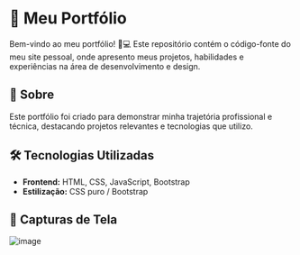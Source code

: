 # 🚀 Meu Portfólio  

Bem-vindo ao meu portfólio! 🎨💻 Este repositório contém o código-fonte do meu site pessoal, onde apresento meus projetos, habilidades e experiências na área de desenvolvimento e design.  

## 📌 Sobre  
Este portfólio foi criado para demonstrar minha trajetória profissional e técnica, destacando projetos relevantes e tecnologias que utilizo.  

## 🛠️ Tecnologias Utilizadas  
- **Frontend:** HTML, CSS, JavaScript, Bootstrap
- **Estilização:** CSS puro / Bootstrap

## 📸 Capturas de Tela  
![image](https://github.com/user-attachments/assets/efe7df7e-70a6-42d0-b38a-47853a007dd7)
